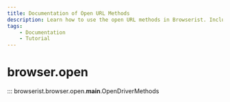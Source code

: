 ```yaml
---
title: Documentation of Open URL Methods
description: Learn how to use the open URL methods in Browserist. Includes code examples for beginners and advanced users for web scraping and browser automation.
tags:
    - Documentation
    - Tutorial
---
```


# browser.open

::: browserist.browser.open.__main__.OpenDriverMethods
